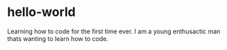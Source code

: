 # hello-world
Learning how to code for the first time ever.
I am a young enthusactic man thats wanting to learn how to code. 
